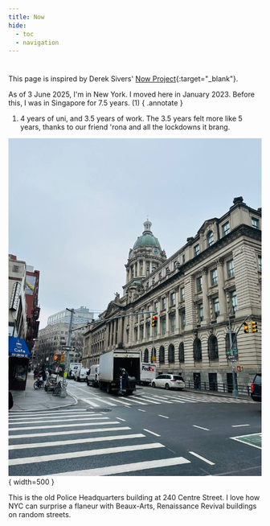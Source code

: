 ```yaml
---
title: Now
hide:
  - toc
  - navigation
---
```


#                                                         

This page is inspired by Derek Sivers' [Now Project](https://nownownow.com/about){:target="_blank"}.

As of 3 June 2025, I'm in New York. I moved here in January 2023. Before this, I was in Singapore for 7.5 years. (1)
{ .annotate }

1. 4 years of uni, and 3.5 years of work. The 3.5 years felt more like 5 years, thanks to our friend 'rona and all the
   lockdowns it brang.

![240 Centre Street, NYC](../assets/img/nyc.JPG){ width=500 }
     

This is the old Police Headquarters building at 240 Centre Street. I love how NYC can surprise a flaneur
with Beaux-Arts, Renaissance Revival buildings on random streets.


